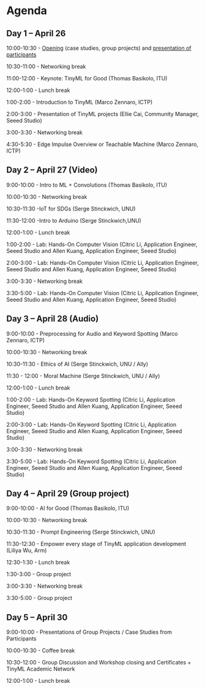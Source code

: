 #  Agenda

## **Day 1 – April 26**

10:00-10:30 - [Opening](https://github.com/marcozennaro/ICTP-UNU-TinyML/blob/main/Syllabus.pdf) (case studies, group projects) and [presentation of participants](https://padlet.com/marcozennaro/ictp-unu-workshop-on-tinyml-for-sustainable-development-7n4fxbg8eu6xsg5g) 

10:30-11:00 - Networking break

11:00-12:00 - Keynote: TinyML for Good (Thomas Basikolo, ITU) 

12:00-1:00 - Lunch break

1:00-2:00 - Introduction to TinyML (Marco Zennaro, ICTP)

2:00-3:00 - Presentation of TinyML projects (Ellie Cai, Community Manager, Seeed Studio)

3:00-3:30 - Networking break

4:30-5:30  - Edge Impulse Overview or Teachable Machine (Marco Zennaro, ICTP)

## Day 2 – April 27 (Video)

9:00-10:00 - Intro to ML + Convolutions (Thomas Basikolo, ITU)

10:00-10:30 - Networking break

10:30-11:30 -IoT for SDGs (Serge Stinckwich, UNU) 

11:30-12:00 -Intro to Arduino (Serge Stinckwich,UNU)

12:00-1:00 - Lunch break

1:00-2:00 - Lab: Hands-On Computer Vision (Citric Li, Application Engineer, Seeed Studio and Allen Kuang, Application Engineer, Seeed Studio)

2:00-3:00 - Lab: Hands-On Computer Vision (Citric Li, Application Engineer, Seeed Studio and Allen Kuang, Application Engineer, Seeed Studio)

3:00-3:30 - Networking break

3:30-5:00 - Lab: Hands-On Computer Vision (Citric Li, Application Engineer, Seeed Studio and Allen Kuang, Application Engineer, Seeed Studio)

## Day 3 – April 28 (Audio)

9:00-10:00 - Preprocessing for Audio and Keyword Spotting (Marco Zennaro, ICTP)

10:00-10:30 - Networking break

10:30-11:30 - Ethics of AI (Serge Stinckwich, UNU / Ally)

11:30 - 12:00 - Moral Machine (Serge Stinckwich, UNU / Ally)

12:00-1:00 - Lunch break

1:00-2:00 - Lab: Hands-On Keyword Spotting (Citric Li, Application Engineer, Seeed Studio and Allen Kuang, Application Engineer, Seeed Studio)

2:00-3:00 - Lab: Hands-On Keyword Spotting  (Citric Li, Application Engineer, Seeed Studio and Allen Kuang, Application Engineer, Seeed Studio)

3:00-3:30 - Networking break

3:30-5:00 - Lab: Hands-On Keyword Spotting  (Citric Li, Application Engineer, Seeed Studio and Allen Kuang, Application Engineer, Seeed Studio)

## Day 4 – April 29 (Group project)

9:00-10:00 -  AI for Good (Thomas Basikolo, ITU)

10:00-10:30 - Networking break

10:30-11:30 - Prompt Engineering (Serge Stinckwich, UNU) 

11:30-12:30 - Empower every stage of TinyML application development (Liliya Wu, Arm)

12:30-1:30 - Lunch break

1:30-3:00 - Group project

3:00-3:30 - Networking break

3:30-5:00 - Group project

## Day 5 – April 30

9:00-10:00 - Presentations of Group Projects / Case Studies from Participants

10:00-10:30 - Coffee break

10:30-12:00 - Group Discussion and Workshop closing and Certificates + TinyML Academic Network

12:00-1:00 - Lunch break
